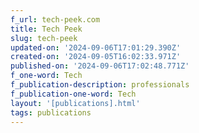 ```yaml
---
f_url: tech-peek.com
title: Tech Peek
slug: tech-peek
updated-on: '2024-09-06T17:01:29.390Z'
created-on: '2024-09-05T16:02:33.971Z'
published-on: '2024-09-06T17:02:48.771Z'
f_one-word: Tech
f_publication-description: professionals
f_publication-one-word: Tech
layout: '[publications].html'
tags: publications
---
```



